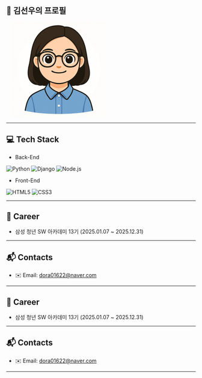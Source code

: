 ## 🐥 김선우의 프로필 
<p>
  <img src="./김선우.png" width="250" height="250" style="margin-left: 15px;" />
</p>


---

## 💻 Tech Stack
- Back-End

![Python](https://img.shields.io/badge/python-3776AB?style=for-the-badge&logo=python&logoColor=white)
![Django](https://img.shields.io/badge/django-092E20?style=for-the-badge&logo=django&logoColor=white)
![Node.js](https://img.shields.io/badge/node.js-339933?style=for-the-badge&logo=node.js&logoColor=white)

- Front-End

![HTML5](https://img.shields.io/badge/HTML5-E34F26?style=for-the-badge&logo=html5&logoColor=white)
![CSS3](https://img.shields.io/badge/CSS3-1572B6?style=for-the-badge&logo=css3&logoColor=white)

---

## 💼 Career

- 삼성 청년 SW 아카데미 13기 (2025.01.07 ~ 2025.12.31)

---

## 📬 Contacts

- ✉️ Email: [dora01622@naver.com](mailto:dora01622@naver.com)

---

## 💼 Career

- 삼성 청년 SW 아카데미 13기 (2025.01.07 ~ 2025.12.31)

---

## 📬 Contacts

- ✉️ Email: [dora01622@naver.com](mailto:dora01622@naver.com)

---


